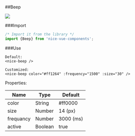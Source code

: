 ##Beep

![](https://media.giphy.com/media/UsF3DykKg8Tpm/giphy.gif)

###Import
```javascript
/* Import it from the library */
import {Beep} from 'nice-vue-components';
```

###Use
```vue
Default: 
<nice-beep />

Customized:
<nice-beep color="#ff1264" :frequency="1500" :size="30" />
```

Properties:

| Name       | Type    | Default     |
| ---------- | ------- | ------------|
| color      | String  | #ff0000     |
| size       | Number  | 14 (px)     |
| frequancy  | Number  | 3000 (ms)   |
| active     | Boolean | true        |
